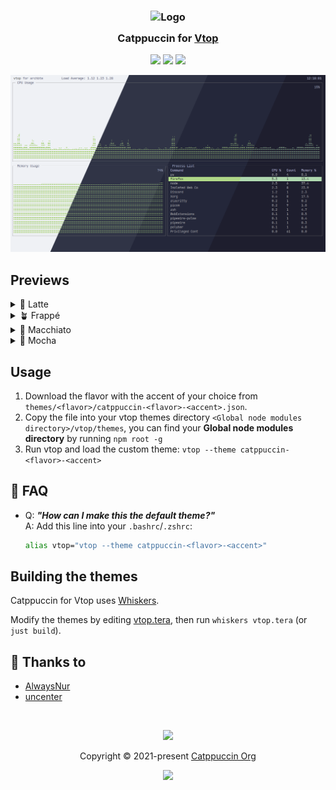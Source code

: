 <h3 align="center">
	<img src="https://raw.githubusercontent.com/catppuccin/catppuccin/main/assets/logos/exports/1544x1544_circle.png" width="100" alt="Logo"/><br/>
	<img src="https://raw.githubusercontent.com/catppuccin/catppuccin/main/assets/misc/transparent.png" height="30" width="0px"/>
	Catppuccin for <a href="https://github.com/MrRio/vtop/">Vtop</a>
	<img src="https://raw.githubusercontent.com/catppuccin/catppuccin/main/assets/misc/transparent.png" height="30" width="0px"/>
</h3>

<p align="center">
	<a href="https://github.com/alwaysnur/catppuccin-vtop/stargazers"><img src="https://img.shields.io/github/stars/alwaysnur/catppuccin-vtop?colorA=363a4f&colorB=b7bdf8&style=for-the-badge"></a>
	<a href="https://github.com/alwaysnur/catppuccin-vtop/issues"><img src="https://img.shields.io/github/issues/alwaysnur/catppuccin-vtop?colorA=363a4f&colorB=f5a97f&style=for-the-badge"></a>
	<a href="https://github.com/alwaysnur/catppuccin-vtop/contributors"><img src="https://img.shields.io/github/contributors/alwaysnur/catppuccin-vtop?colorA=363a4f&colorB=a6da95&style=for-the-badge"></a>
</p>

<p align="center">
	<img src="https://raw.githubusercontent.com/alwaysnur/catppuccin-vtop/main/assets/preview.webp"/>
</p>

## Previews

<details>
<summary>🌻 Latte</summary>
<img src="https://raw.githubusercontent.com/alwaysnur/catppuccin-vtop/main/assets/latte.webp"/>
</details>
<details>
<summary>🪴 Frappé</summary>
<img src="https://raw.githubusercontent.com/alwaysnur/catppuccin-vtop/main/assets/frappe.webp"/>
</details>
<details>
<summary>🌺 Macchiato</summary>
<img src="https://raw.githubusercontent.com/alwaysnur/catppuccin-vtop/main/assets/macchiato.webp"/>
</details>
<details>
<summary>🌿 Mocha</summary>
<img src="https://raw.githubusercontent.com/alwaysnur/catppuccin-vtop/main/assets/mocha.webp"/>
</details>

## Usage

1. Download the flavor with the accent of your choice from `themes/<flavor>/catppuccin-<flavor>-<accent>.json`.
2. Copy the file into your vtop themes directory `<Global node modules directory>/vtop/themes`, you can find your **Global node modules directory** by running `npm root -g`
3. Run vtop and load the custom theme: `vtop --theme catppuccin-<flavor>-<accent>`

<!-- The FAQ section is optional. Remove if needed.-->
## 🙋 FAQ

- Q: **_"How can I make this the default theme?"_**\
  A: Add this line into your `.bashrc`/`.zshrc`:

  ```bash
  alias vtop="vtop --theme catppuccin-<flavor>-<accent>"
  ```

## Building the themes

Catppuccin for Vtop uses [Whiskers](https://github.com/catppuccin/whiskers).

Modify the themes by editing [vtop.tera](./vtop.tera), then run `whiskers vtop.tera` (or `just build`).

## 💝 Thanks to

- [AlwaysNur](https://github.com/alwaysnur)
- [uncenter](https://github.com/uncenter)

&nbsp;

<p align="center">
	<img src="https://raw.githubusercontent.com/catppuccin/catppuccin/main/assets/footers/gray0_ctp_on_line.svg?sanitize=true" />
</p>

<p align="center">
	Copyright &copy; 2021-present <a href="https://github.com/catppuccin" target="_blank">Catppuccin Org</a>
</p>

<p align="center">
	<a href="https://github.com/catppuccin/catppuccin/blob/main/LICENSE"><img src="https://img.shields.io/static/v1.svg?style=for-the-badge&label=License&message=MIT&logoColor=d9e0ee&colorA=363a4f&colorB=b7bdf8"/></a>
</p>
